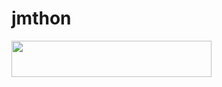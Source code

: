# jmthon

<p align="left"><a href="https://heroku.com/deploy?template=https://github.com/QQQHY5/roz"> <img src="https://img.shields.io/badge/Deploy%20To%20Heroku-purple?style=for-the-badge&logo=heroku" width="320" height="58.45"/></a></p>
